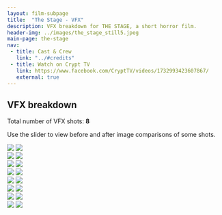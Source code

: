 ```yaml
---
layout: film-subpage
title:  "The Stage - VFX"
description: VFX breakdown for THE STAGE, a short horror film.
header-img: ../images/the_stage_still5.jpeg
main-page: the-stage
nav:
 - title: Cast & Crew
   link: "../#credits"
 - title: Watch on Crypt TV
   link: https://www.facebook.com/CryptTV/videos/1732993423607867/
   external: true
---
```



## VFX breakdown

Total number of VFX shots: __8__

Use the slider to view before and after image comparisons of some shots.

<section>
<div class='twentytwenty-container'>
  <img src='../images/the_stage_vfx_still7_before.jpeg'>
  <img src='../images/the_stage_vfx_still7_after.jpeg'>
</div>
</section>
<section>
<div class='twentytwenty-container'>
  <img src='../images/the_stage_vfx_still6_before.jpeg'>
  <img src='../images/the_stage_vfx_still6_after.jpeg'>
</div>
</section>
<section>
<div class='twentytwenty-container'>
  <img src='../images/the_stage_vfx_still5_before.jpeg'>
  <img src='../images/the_stage_vfx_still5_after.jpeg'>
</div>
</section>
<section>
<div class='twentytwenty-container'>
  <img src='../images/the_stage_vfx_still4_before.jpeg'>
  <img src='../images/the_stage_vfx_still4_after.jpeg'>
</div>
</section>
<section>
<div class='twentytwenty-container'>
  <img src='../images/the_stage_vfx_still3_before.jpeg'>
  <img src='../images/the_stage_vfx_still3_after.jpeg'>
</div>
</section>
<section>
<div class='twentytwenty-container'>
  <img src='../images/the_stage_vfx_still8_before.jpeg'>
  <img src='../images/the_stage_vfx_still8_after.jpeg'>
</div>
</section>
<section>
<div class='twentytwenty-container'>
  <img src='../images/the_stage_vfx_still2_before.jpeg'>
  <img src='../images/the_stage_vfx_still2_after.jpeg'>
</div>
</section>
<section>
<div class='twentytwenty-container'>
  <img src='../images/the_stage_vfx_still1_before.jpeg'>
  <img src='../images/the_stage_vfx_still1_after.jpeg'>
</div>
</section>
